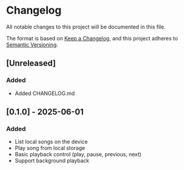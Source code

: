 # Changelog

All notable changes to this project will be documented in this file.

The format is based on [Keep a Changelog](https://keepachangelog.com/en/1.1.0/),
and this project adheres to [Semantic Versioning](https://semver.org/spec/v2.0.0.html).

## [Unreleased]

### Added

- Added CHANGELOG.md

## [0.1.0] - 2025-06-01

### Added

- List local songs on the device
- Play song from local storage
- Basic playback control (play, pause, previous, next)
- Support background playback
